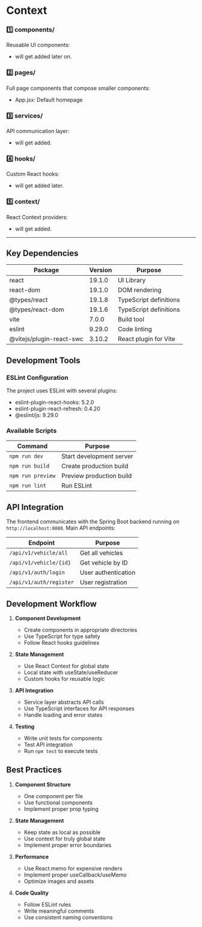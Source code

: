 # Context

### 1️⃣ **components/**
Reusable UI components:
- will get added later on.

### 2️⃣ **pages/**
Full page components that compose smaller components:
- App.jsx: Default homepage

### 3️⃣ **services/**
API communication layer:
- will get added.
### 4️⃣ **hooks/**
Custom React hooks:
- will get added later.

### 5️⃣ **context/**
React Context providers:
- will get added.

---

## Key Dependencies

| Package | Version | Purpose |
|---------|---------|---------|
| react | 19.1.0 | UI Library |
| react-dom | 19.1.0 | DOM rendering |
| @types/react | 19.1.8 | TypeScript definitions |
| @types/react-dom | 19.1.6 | TypeScript definitions |
| vite | 7.0.0 | Build tool |
| eslint | 9.29.0 | Code linting |
| @vitejs/plugin-react-swc | 3.10.2 | React plugin for Vite |

## Development Tools

### ESLint Configuration
The project uses ESLint with several plugins:
- eslint-plugin-react-hooks: 5.2.0
- eslint-plugin-react-refresh: 0.4.20
- @eslint/js: 9.29.0

### Available Scripts

| Command | Purpose |
|---------|---------|
| `npm run dev` | Start development server |
| `npm run build` | Create production build |
| `npm run preview` | Preview production build |
| `npm run lint` | Run ESLint |

## API Integration

The frontend communicates with the Spring Boot backend running on `http://localhost:8080`. Main API endpoints:

| Endpoint | Purpose |
|----------|---------|
| `/api/v1/vehicle/all` | Get all vehicles |
| `/api/v1/vehicle/{id}` | Get vehicle by ID |
| `/api/v1/auth/login` | User authentication |
| `/api/v1/auth/register` | User registration |

## Development Workflow

1. **Component Development**
    - Create components in appropriate directories
    - Use TypeScript for type safety
    - Follow React hooks guidelines

2. **State Management**
    - Use React Context for global state
    - Local state with useState/useReducer
    - Custom hooks for reusable logic

3. **API Integration**
    - Service layer abstracts API calls
    - Use TypeScript interfaces for API responses
    - Handle loading and error states

4. **Testing**
    - Write unit tests for components
    - Test API integration
    - Run `npm test` to execute tests

## Best Practices

1. **Component Structure**
    - One component per file
    - Use functional components
    - Implement proper prop typing

2. **State Management**
    - Keep state as local as possible
    - Use context for truly global state
    - Implement proper error boundaries

3. **Performance**
    - Use React.memo for expensive renders
    - Implement proper useCallback/useMemo
    - Optimize images and assets

4. **Code Quality**
    - Follow ESLint rules
    - Write meaningful comments
    - Use consistent naming conventions
